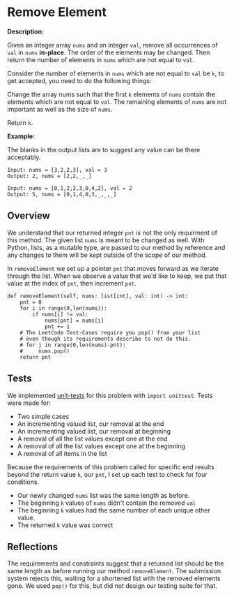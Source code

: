 # Remove Element

**Description:**

Given an integer array `nums` and an integer `val`, remove all occurrences of `val` in `nums` **in-place**. The order of the elements may be changed. Then return the number of elements in `nums` which are not equal to `val`.

Consider the number of elements in `nums` which are not equal to `val` be `k`, to get accepted, you need to do the following things:

Change the array nums such that the first `k` elements of `nums` contain the elements which are not equal to `val`. The remaining elements of `nums` are not important as well as the size of `nums`.

Return `k`.

**Example:**

The blanks in the output lists are to suggest any value can be there acceptably.
```
Input: nums = [3,2,2,3], val = 3
Output: 2, nums = [2,2,_,_]

Input: nums = [0,1,2,2,3,0,4,2], val = 2
Output: 5, nums = [0,1,4,0,3,_,_,_]
```

## Overview

We understand that our returned integer `pnt` is not the only requirment of this method. The given list `nums` is meant to be changed as well. With Python, lists, as a mutable type, are passed to our method by reference and any changes to them will be kept outside of the scope of our method.

In `removeElement` we set up a pointer `pnt` that moves forward as we iterate through the list. When we observe a value that we'd like to keep, we put that value at the index of `pnt`, then increment `pnt`.

```python3
def removeElement(self, nums: list[int], val: int) -> int:
    pnt = 0
    for i in range(0,len(nums)):
        if nums[i] != val:
            nums[pnt] = nums[i]
            pnt += 1
    # The LeetCode Test-Cases require you pop() from your list
    # even though its requirements describe to not do this.
    # for j in range(0,len(nums)-pnt):
    #     nums.pop()
    return pnt
```


## Tests

We implemented [unit-tests](https://github.com/bmmurthum/LeetCode-Problems/blob/master/Easy/Remove-Element/unitTest.py) for this problem with `import unittest`. Tests were made for:
- Two simple cases
- An incrementing valued list, our removal at the end
- An incrementing valued list, our removal at beginning
- A removal of all the list values except one at the end
- A removal of all the list values except one at the beginning
- A removal of all items in the list

Because the requirements of this problem called for specific end results beyond the return value `k`, our `pnt`, I set up each test to check for four conditions.
- Our newly changed `nums` list was the same length as before.
- The beginning `k` values of `nums` didn't contain the removed `val`
- The beginning `k` values had the same number of each unique other value.
- The returned `k` value was correct

## Reflections

The requirements and constraints suggest that a returned list should be the same length as before running our method `removeElement`. The submission system rejects this, waiting for a shortened list with the removed elements gone. We used `pop()` for this, but did not design our testing suite for that.

